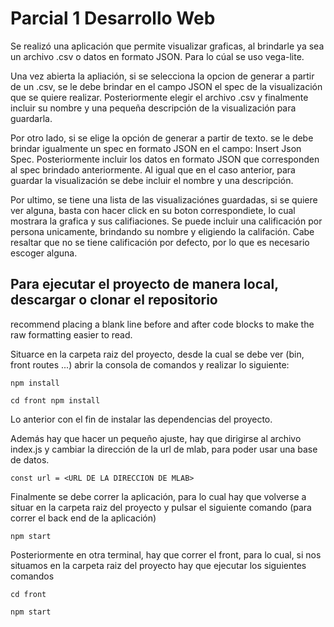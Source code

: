 # Parcial 1 Desarrollo Web

Se realizó una aplicación que permite visualizar graficas, al brindarle ya sea un archivo .csv o datos en formato JSON.
Para lo cúal se uso vega-lite. 

Una vez abierta la apliación, si se selecciona la opcion de generar a partir de un .csv, se le debe brindar en el campo JSON el spec de la visualización que se quiere realizar. Posteriormente elegir el archivo .csv y finalmente incluir su nombre y una pequeña descripción de la visualización para guardarla.

Por otro lado, si se elige la opción de generar a partir de texto. se le debe brindar igualmente un spec en formato JSON en el campo: Insert Json Spec.
Posteriormente incluir los datos en formato JSON que corresponden al spec brindado anteriormente. Al igual que en el caso anterior, para guardar la visualización se debe incluir el nombre y una descripción.

Por ultimo, se tiene una lista de las visualizaciónes guardadas, si se quiere ver alguna, basta con hacer click en su boton correspondiete, lo cual mostrara la grafica y sus califiaciones. Se puede incluir una calificación por persona unicamente, brindando su nombre y eligiendo la califación. Cabe resaltar que no se tiene calificación por defecto, por lo que es necesario escoger alguna.


## Para ejecutar el proyecto de manera local, descargar o clonar el repositorio 
recommend placing a blank line before and after code blocks to make the raw formatting easier to read.

Situarce en la carpeta raiz del proyecto, desde la cual se debe ver (bin, front routes ...) 
abrir la consola de comandos y realizar lo siguiente:

```
npm install 
```

```
cd front npm install 
```

Lo anterior con el fin de instalar las dependencias del proyecto.

Además hay que hacer un pequeño ajuste, hay que dirigirse al archivo index.js y cambiar la dirección de la url de mlab, para poder usar una base de datos.

```
const url = <URL DE LA DIRECCION DE MLAB> 
```

Finalmente se debe correr la aplicación, para lo cual hay que volverse a situar en la carpeta raiz del proyecto y pulsar el siguiente comando (para correr el back end de la aplicación)

```
npm start 
```


Posteriormente en otra terminal, hay que correr el front, para lo cual, si nos situamos en la carpeta raiz del proyecto hay que ejecutar los siguientes comandos

```
cd front 
```

```
npm start 
```






